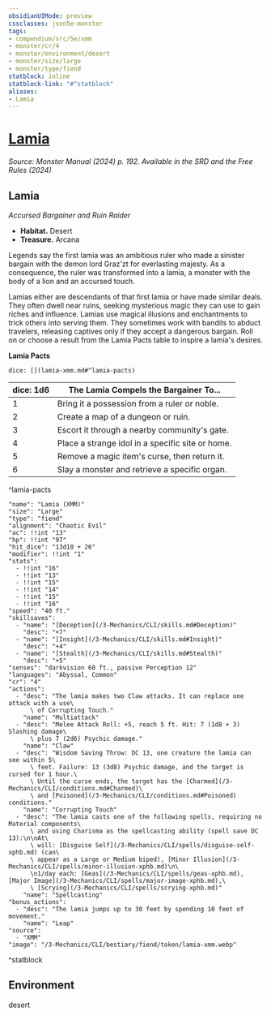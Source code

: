 ```yaml
---
obsidianUIMode: preview
cssclasses: json5e-monster
tags:
- compendium/src/5e/xmm
- monster/cr/4
- monster/environment/desert
- monster/size/large
- monster/type/fiend
statblock: inline
statblock-link: "#^statblock"
aliases:
- Lamia
---
```

# [Lamia](3-Mechanics\CLI\bestiary\fiend/lamia-xmm.md)
*Source: Monster Manual (2024) p. 192. Available in the <span title='Systems Reference Document (5.2)'>SRD</span> and the Free Rules (2024)*  

## Lamia

*Accursed Bargainer and Ruin Raider*

- **Habitat.** Desert  
- **Treasure.** Arcana  

Legends say the first lamia was an ambitious ruler who made a sinister bargain with the demon lord Graz'zt for everlasting majesty. As a consequence, the ruler was transformed into a lamia, a monster with the body of a lion and an accursed touch.

Lamias either are descendants of that first lamia or have made similar deals. They often dwell near ruins, seeking mysterious magic they can use to gain riches and influence. Lamias use magical illusions and enchantments to trick others into serving them. They sometimes work with bandits to abduct travelers, releasing captives only if they accept a dangerous bargain. Roll on or choose a result from the Lamia Pacts table to inspire a lamia's desires.

**Lamia Pacts**

`dice: [](lamia-xmm.md#^lamia-pacts)`

| dice: 1d6 | The Lamia Compels the Bargainer To... |
|-----------|---------------------------------------|
| 1 | Bring it a possession from a ruler or noble. |
| 2 | Create a map of a dungeon or ruin. |
| 3 | Escort it through a nearby community's gate. |
| 4 | Place a strange idol in a specific site or home. |
| 5 | Remove a magic item's curse, then return it. |
| 6 | Slay a monster and retrieve a specific organ. |
^lamia-pacts

```statblock
"name": "Lamia (XMM)"
"size": "Large"
"type": "fiend"
"alignment": "Chaotic Evil"
"ac": !!int "13"
"hp": !!int "97"
"hit_dice": "13d10 + 26"
"modifier": !!int "1"
"stats":
  - !!int "16"
  - !!int "13"
  - !!int "15"
  - !!int "14"
  - !!int "15"
  - !!int "16"
"speed": "40 ft."
"skillsaves":
  - "name": "[Deception](/3-Mechanics/CLI/skills.md#Deception)"
    "desc": "+7"
  - "name": "[Insight](/3-Mechanics/CLI/skills.md#Insight)"
    "desc": "+4"
  - "name": "[Stealth](/3-Mechanics/CLI/skills.md#Stealth)"
    "desc": "+5"
"senses": "darkvision 60 ft., passive Perception 12"
"languages": "Abyssal, Common"
"cr": "4"
"actions":
  - "desc": "The lamia makes two Claw attacks. It can replace one attack with a use\
      \ of Corrupting Touch."
    "name": "Multiattack"
  - "desc": "Melee Attack Roll: +5, reach 5 ft. Hit: 7 (1d8 + 3) Slashing damage\
      \ plus 7 (2d6) Psychic damage."
    "name": "Claw"
  - "desc": "Wisdom Saving Throw: DC 13, one creature the lamia can see within 5\
      \ feet. Failure: 13 (3d8) Psychic damage, and the target is cursed for 1 hour.\
      \ Until the curse ends, the target has the [Charmed](/3-Mechanics/CLI/conditions.md#Charmed)\
      \ and [Poisoned](/3-Mechanics/CLI/conditions.md#Poisoned) conditions."
    "name": "Corrupting Touch"
  - "desc": "The lamia casts one of the following spells, requiring no Material components\
      \ and using Charisma as the spellcasting ability (spell save DC 13):\n\nAt\
      \ will: [Disguise Self](/3-Mechanics/CLI/spells/disguise-self-xphb.md) (can\
      \ appear as a Large or Medium biped), [Minor Illusion](/3-Mechanics/CLI/spells/minor-illusion-xphb.md)\n\
      \n1/day each: [Geas](/3-Mechanics/CLI/spells/geas-xphb.md), [Major Image](/3-Mechanics/CLI/spells/major-image-xphb.md),\
      \ [Scrying](/3-Mechanics/CLI/spells/scrying-xphb.md)"
    "name": "Spellcasting"
"bonus_actions":
  - "desc": "The lamia jumps up to 30 feet by spending 10 feet of movement."
    "name": "Leap"
"source":
  - "XMM"
"image": "/3-Mechanics/CLI/bestiary/fiend/token/lamia-xmm.webp"
```
^statblock

## Environment

desert